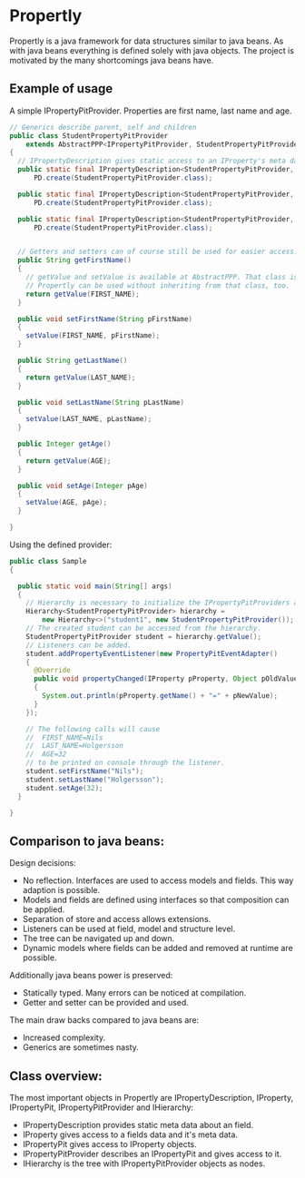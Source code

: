 Propertly
=========

Propertly is a java framework for data structures similar to java beans. As with java beans everything is defined solely with java objects.
The project is motivated by the many shortcomings java beans have.

Example of usage
----------------

A simple IPropertyPitProvider. Properties are first name, last name and age.
```java
// Generics describe parent, self and children
public class StudentPropertyPitProvider 
    extends AbstractPPP<IPropertyPitProvider, StudentPropertyPitProvider, Object>
{
  // IPropertyDescription gives static access to an IProperty's meta data like name and type.
  public static final IPropertyDescription<StudentPropertyPitProvider, String> FIRST_NAME =
      PD.create(StudentPropertyPitProvider.class);

  public static final IPropertyDescription<StudentPropertyPitProvider, String> LAST_NAME =
      PD.create(StudentPropertyPitProvider.class);

  public static final IPropertyDescription<StudentPropertyPitProvider, Integer> AGE =
      PD.create(StudentPropertyPitProvider.class);


  // Getters and setters can of course still be used for easier access. 
  public String getFirstName()
  {
    // getValue and setValue is available at AbstractPPP. That class is used for easier access. 
    // Propertly can be used without inheriting from that class, too.
    return getValue(FIRST_NAME);
  }

  public void setFirstName(String pFirstName)
  {
    setValue(FIRST_NAME, pFirstName);
  }

  public String getLastName()
  {
    return getValue(LAST_NAME);
  }

  public void setLastName(String pLastName)
  {
    setValue(LAST_NAME, pLastName);
  }

  public Integer getAge()
  {
    return getValue(AGE);
  }

  public void setAge(Integer pAge)
  {
    setValue(AGE, pAge);
  }

}
```

Using the defined provider:
```java
public class Sample
{

  public static void main(String[] args)
  {
    // Hierarchy is necessary to initialize the IPropertyPitProviders and for advanced features.
    Hierarchy<StudentPropertyPitProvider> hierarchy =
        new Hierarchy<>("student1", new StudentPropertyPitProvider());
    // The created student can be accessed from the hierarchy.
    StudentPropertyPitProvider student = hierarchy.getValue();
    // Listeners can be added.
    student.addPropertyEventListener(new PropertyPitEventAdapter()
    {
      @Override
      public void propertyChanged(IProperty pProperty, Object pOldValue, Object pNewValue)
      {
        System.out.println(pProperty.getName() + "=" + pNewValue);
      }
    });

    // The following calls will cause
    //  FIRST_NAME=Nils
    //  LAST_NAME=Holgersson
    //  AGE=32
    // to be printed on console through the listener.
    student.setFirstName("Nils");
    student.setLastName("Holgersson");
    student.setAge(32);
  }

}
```


Comparison to java beans:
--------------------------

Design decisions:

- No reflection. Interfaces are used to access models and fields. This way adaption is possible.
- Models and fields are defined using interfaces so that composition can be applied.
- Separation of store and access allows extensions.
- Listeners can be used at field, model and structure level.
- The tree can be navigated up and down.
- Dynamic models where fields can be added and removed at runtime are possible.


Additionally java beans power is preserved:

- Statically typed. Many errors can be noticed at compilation.
- Getter and setter can be provided and used.


The main draw backs compared to java beans are:

- Increased complexity.
- Generics are sometimes nasty.


Class overview:
---------------

The most important objects in Propertly are IPropertyDescription, IProperty, IPropertyPit, IPropertyPitProvider and IHierarchy:

- IPropertyDescription provides static meta data about an field.
- IProperty gives access to a fields data and it's meta data.
- IPropertyPit gives access to IProperty objects.
- IPropertyPitProvider describes an IPropertyPit and gives access to it.
- IHierarchy is the tree with IPropertyPitProvider objects as nodes.
